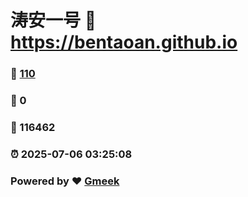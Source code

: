 # 涛安一号 :link: https://bentaoan.github.io 
### :page_facing_up: [110](https://bentaoan.github.io/tag.html) 
### :speech_balloon: 0 
### :hibiscus: 116462 
### :alarm_clock: 2025-07-06 03:25:08 
### Powered by :heart: [Gmeek](https://github.com/Meekdai/Gmeek)
